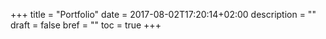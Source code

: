 +++
title = "Portfolio"
date = 2017-08-02T17:20:14+02:00
description = ""
draft = false
bref = ""
toc = true
+++

